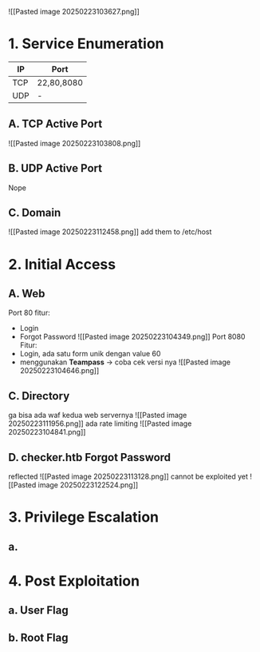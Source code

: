 ![[Pasted image 20250223103627.png]]
# 1.  Service Enumeration

| IP  | Port       |
| --- | ---------- |
| TCP | 22,80,8080 |
| UDP | -          |
## A.  TCP Active Port 
![[Pasted image 20250223103808.png]]
## B. UDP Active Port
Nope
## C.  Domain
![[Pasted image 20250223112458.png]]
add them to /etc/host
# 2. Initial Access
## A. Web
Port 80
fitur:
- Login
- Forgot Password
![[Pasted image 20250223104349.png]]
Port 8080 
Fitur:
- Login, ada satu form unik dengan value 60
- menggunakan **Teampass** -> coba cek versi nya
![[Pasted image 20250223104646.png]]

## C. Directory
ga bisa ada waf kedua web servernya
![[Pasted image 20250223111956.png]]
ada rate limiting
![[Pasted image 20250223104841.png]]
## D. checker.htb Forgot Password
reflected
![[Pasted image 20250223113128.png]]
cannot be exploited yet
![[Pasted image 20250223122524.png]]
# 3. Privilege Escalation
## a. 

# 4. Post Exploitation
## a. User Flag
## b. Root Flag
